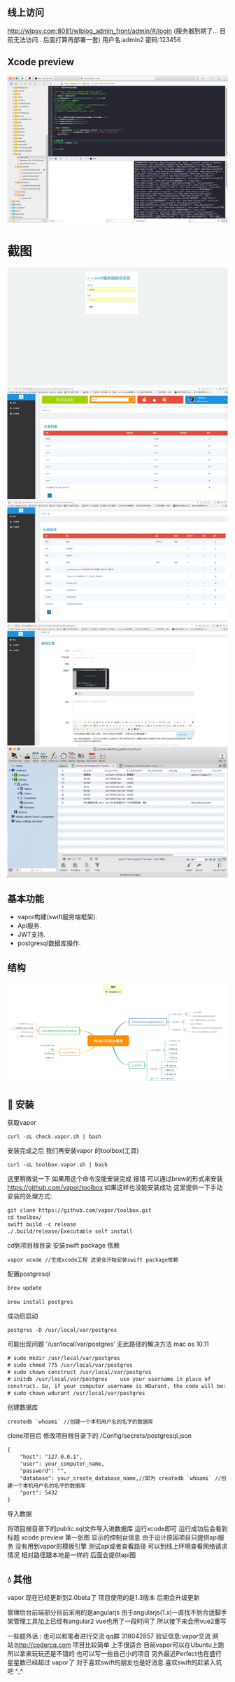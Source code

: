## 线上访问
http://wlpsv.com:8081/wlblog_admin_front/admin/#/login (服务器到期了... 目前无法访问.. 后面打算再部署一套)
用户名:admin2
密码:123456

## Xcode preview
 ![](https://github.com/HotWordland/wlblog_server/blob/master/00.jpeg)
 
# 截图
 ![](https://github.com/HotWordland/wlblog_server/blob/master/01.jpeg)
 ![](https://github.com/HotWordland/wlblog_server/blob/master/02.jpeg)
 ![](https://github.com/HotWordland/wlblog_server/blob/master/03.jpeg)
 ![](https://github.com/HotWordland/wlblog_server/blob/master/04.jpeg)
 ![](https://github.com/HotWordland/wlblog_server/blob/master/05.jpeg)



## 基本功能
- vapor构建(swift服务端框架).
- Api服务.
- JWT支持.
- postgresql数据库操作. 

## 结构
 ![](https://github.com/HotWordland/wlblog_server/blob/master/struct.png)

## 📖 安装



获取vapor
```
curl -sL check.vapor.sh | bash
```
安装完成之后 我们再安装vapor 的toolbox(工具)

```
curl -sL toolbox.vapor.sh | bash
```
这里稍微说一下 如果用这个命令没能安装完成 报错 可以通过brew的形式来安装 https://github.com/vapor/toolbox
如果这样也没能安装成功 
这里提供一下手动安装的处理方式:
```
git clone https://github.com/vapor/toolbox.git
cd toolbox/
swift build -c release
./.build/release/Executable self install
```
cd到项目根目录 安装swift package 依赖
```
vapor xcode //生成xcode工程 这里会开始安装swift package依赖
```

配置postgresql
```
brew update

brew install postgres
```
成功后启动
```
postgres -D /usr/local/var/postgres
```
可能出现问题 '/usr/local/var/postgres' 无此路径的解决方法 mac os 10.11
```
# sudo mkdir /usr/local/var/postgres
# sudo chmod 775 /usr/local/var/postgres
# sudo chown construct /usr/local/var/postgres
# initdb /usr/local/var/postgres	use your username in place of construct. So, if your computer username is WDurant, the code will be:	
# sudo chown wdurant /usr/local/var/postgres
```
创建数据库
```
createdb `whoami` //创建一个本机用户名的名字的数据库
```
clone项目后 修改项目根目录下的 /Config/secrets/postgresql.json
```
{
    "host": "127.0.0.1",
    "user": your_computer_name,
    "password": "",
    "database": your_create_database_name,//即为 createdb `whoami` //创建一个本机用户名的名字的数据库
    "port": 5432
} 
```
导入数据

将项目根目录下的public.sql文件导入进数据库 运行xcode即可 运行成功后会看到 标题 xcode preview 第一张图 显示的控制台信息
由于设计原因项目只提供api服务 没有用到vapor的模板引擎 测试api或者查看路径 可以到线上环境查看网络请求情况 相对路径跟本地是一样的
后面会提供api图

## 💧 其他
vapor 现在已经更新到2.0beta了 项目使用的是1.3版本 后期会升级更新

管理后台前端部分目前采用的是angularjs 由于angularjs(1.x)一直找不到合适脚手架管理工具加上已经有angular2 vue也用了一段时间了 
所以接下来会用vue2重写

一些题外话 : 
也可以和笔者进行交流 qq群 318042857 验证信息:vapor交流 网站:http://codercq.com
项目比较简单 上手很适合 目前vapor可以在Ubuntu上跑 所以拿来玩玩还是不错的 也可以写一些自己小的项目 另外最近Perfect也在盛行 星星数已经超过
vapor了 对于喜欢swift的朋友也是好消息 喜欢swift的赶紧入坑吧 ^_^





